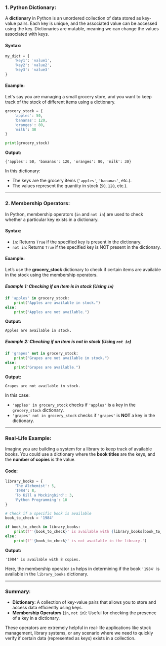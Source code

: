 ### **1. Python Dictionary:**
A **dictionary** in Python is an unordered collection of data stored as key-value pairs. Each key is unique, and the associated value can be accessed using the key. Dictionaries are mutable, meaning we can change the values associated with keys.

#### **Syntax:**
```python
my_dict = {
    'key1': 'value1',
    'key2': 'value2',
    'key3': 'value3'
}
```

#### **Example:**
Let's say you are managing a small grocery store, and you want to keep track of the stock of different items using a dictionary.

```python
grocery_stock = {
    'apples': 50,
    'bananas': 120,
    'oranges': 80,
    'milk': 30
}

print(grocery_stock)
```

**Output:**
```
{'apples': 50, 'bananas': 120, 'oranges': 80, 'milk': 30}
```

In this dictionary:
- The keys are the grocery items (`'apples'`, `'bananas'`, etc.).
- The values represent the quantity in stock (`50`, `120`, etc.).

---

### **2. Membership Operators:**
In Python, membership operators (`in` and `not in`) are used to check whether a particular key exists in a dictionary.

#### **Syntax:**
- `in`: Returns `True` if the specified key is present in the dictionary.
- `not in`: Returns `True` if the specified key is NOT present in the dictionary.

#### **Example:**
Let’s use the **grocery_stock** dictionary to check if certain items are available in the stock using the membership operators.

##### **Example 1: Checking if an item is in stock (Using `in`)**
```python
if 'apples' in grocery_stock:
    print("Apples are available in stock.")
else:
    print("Apples are not available.")
```

**Output:**
```
Apples are available in stock.
```

##### **Example 2: Checking if an item is not in stock (Using `not in`)**
```python
if 'grapes' not in grocery_stock:
    print("Grapes are not available in stock.")
else:
    print("Grapes are available.")
```

**Output:**
```
Grapes are not available in stock.
```

In this case:
- `'apples' in grocery_stock` checks if `'apples'` is a key in the `grocery_stock` dictionary.
- `'grapes' not in grocery_stock` checks if `'grapes'` is **NOT** a key in the dictionary.

---

### **Real-Life Example:**

Imagine you are building a system for a library to keep track of available books. You could use a dictionary where the **book titles** are the keys, and the **number of copies** is the value.

#### **Code:**
```python
library_books = {
    'The Alchemist': 5,
    '1984': 8,
    'To Kill a Mockingbird': 3,
    'Python Programming': 10
}

# Check if a specific book is available
book_to_check = '1984'

if book_to_check in library_books:
    print(f"'{book_to_check}' is available with {library_books[book_to_check]} copies.")
else:
    print(f"'{book_to_check}' is not available in the library.")
```

**Output:**
```
'1984' is available with 8 copies.
```

Here, the membership operator `in` helps in determining if the book `'1984'` is available in the `library_books` dictionary.

---

### **Summary:**
- **Dictionary**: A collection of key-value pairs that allows you to store and access data efficiently using keys.
- **Membership Operators** (`in`, `not in`): Useful for checking the presence of a key in a dictionary.

These operators are extremely helpful in real-life applications like stock management, library systems, or any scenario where we need to quickly verify if certain data (represented as keys) exists in a collection.